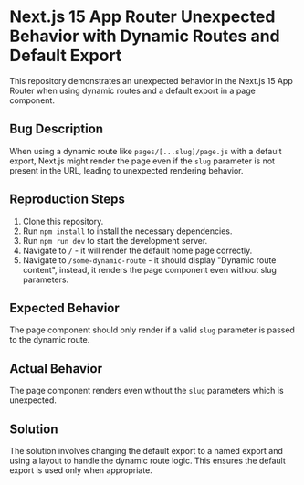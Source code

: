 # Next.js 15 App Router Unexpected Behavior with Dynamic Routes and Default Export

This repository demonstrates an unexpected behavior in the Next.js 15 App Router when using dynamic routes and a default export in a page component.

## Bug Description

When using a dynamic route like `pages/[...slug]/page.js` with a default export, Next.js might render the page even if the `slug` parameter is not present in the URL, leading to unexpected rendering behavior.

## Reproduction Steps

1. Clone this repository.
2. Run `npm install` to install the necessary dependencies.
3. Run `npm run dev` to start the development server.
4. Navigate to `/` - it will render the default home page correctly.
5. Navigate to `/some-dynamic-route` - it should display "Dynamic route content", instead, it renders the page component even without slug parameters. 

## Expected Behavior

The page component should only render if a valid `slug` parameter is passed to the dynamic route.

## Actual Behavior

The page component renders even without the `slug` parameters which is unexpected.

## Solution

The solution involves changing the default export to a named export and using a layout to handle the dynamic route logic. This ensures the default export is used only when appropriate.
